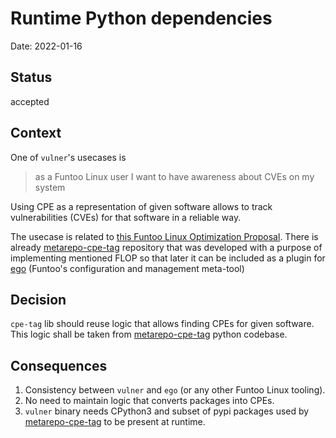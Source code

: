 # Runtime Python dependencies

Date: 2022-01-16


## Status

accepted


## Context
One of `vulner`'s usecases is
> as a Funtoo Linux user I want to have awareness about CVEs on my system

Using CPE as a representation of given software allows to track vulnerabilities
(CVEs) for that software in a reliable way.

The usecase is related to [this Funtoo Linux Optimization
Proposal](https://www.funtoo.org/FLOP:CPE_tagger). There is already
[metarepo-cpe-tag] repository that was developed with a purpose of implementing
mentioned FLOP so that later it can be included as a plugin for
[ego](https://github.com/funtoo/ego) (Funtoo's configuration and management
meta-tool)


## Decision

`cpe-tag` lib should reuse logic that allows finding CPEs for given software.
This logic shall be taken from [metarepo-cpe-tag] python codebase.


## Consequences

1. Consistency between `vulner` and `ego` (or any other Funtoo Linux tooling).
2. No need to maintain logic that converts packages into CPEs.
3. `vulner` binary needs CPython3 and subset of pypi packages used by
   [metarepo-cpe-tag] to be present at runtime.



[metarepo-cpe-tag]: https://github.com/mrl5/metarepo-cpe-tag
